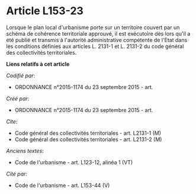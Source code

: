 # Article L153-23

Lorsque le plan local d'urbanisme porte sur un territoire couvert par un schéma de cohérence territoriale approuvé, il est
exécutoire dès lors qu'il a été publié et transmis à l'autorité administrative compétente de l'Etat dans les conditions
définies aux articles L. 2131-1 et L. 2131-2 du code général des collectivités territoriales.

**Liens relatifs à cet article**

_Codifié par_:

  - ORDONNANCE n°2015-1174 du 23 septembre 2015 - art.

_Créé par_:

  - ORDONNANCE n°2015-1174 du 23 septembre 2015 - art.

_Cite_:

  - Code général des collectivités territoriales - art. L2131-1 (M)
  - Code général des collectivités territoriales - art. L2131-2 (M)

_Anciens textes_:

  - Code de l'urbanisme - art. L123-12, alinéa 1  (VT)

_Cité par_:

  - Code de l'urbanisme - art. L153-44 (V)
